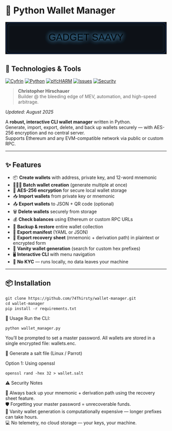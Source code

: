 # 🦊 Python Wallet Manager
![GADGET SAAVY banner](https://raw.githubusercontent.com/74Thirsty/74Thirsty/main/assets/banner.svg)

## 🔧 Technologies & Tools

[![Cyfrin](https://img.shields.io/badge/Cyfrin-Audit%20Ready-005030?logo=shield&labelColor=F47321)](https://www.cyfrin.io/)
[![Python](https://img.shields.io/badge/Python-3.11-003057?logo=python&labelColor=B3A369)](https://www.python.org/)
[![pYcHARM](https://img.shields.io/badge/Built%20with-PyCharm-782F40?logo=pycharm&logoColor=CEB888)](https://www.jetbrains.com/pycharm/)
[![Issues](https://img.shields.io/github/issues/74Thirsty/wallet.svg?color=hotpink&labelColor=brightgreen)](https://github.com/74Thirsty/wallet/issues)
[![Security](https://img.shields.io/badge/encryption-AES--256-orange.svg?color=13B5EA&labelColor=9EA2A2)]()

> <p><strong>Christopher Hirschauer</strong><br>
> Builder @ the bleeding edge of MEV, automation, and high-speed arbitrage.<br>
<em>Updated: August 2025</em></p>

A **robust, interactive CLI wallet manager** written in Python.  
Generate, import, export, delete, and back up wallets securely — with AES-256 encryption and no central server.  
Supports Ethereum and any EVM-compatible network via public or custom RPC.

---

## ✨ Features

- 📦 **Create wallets** with address, private key, and 12-word mnemonic
- 🧑‍🤝‍🧑 **Batch wallet creation** (generate multiple at once)
- 🔐 **AES-256 encryption** for secure local wallet storage
- 📥 **Import wallets** from private key or mnemonic
- 📤 **Export wallets** to JSON + QR code (optional)
- 🗑 **Delete wallets** securely from storage
- 💰 **Check balances** using Ethereum or custom RPC URLs
- 💾 **Backup & restore** entire wallet collection
- 📒 **Export manifest** (YAML or JSON)
- 🧾 **Export recovery sheet** (mnemonic + derivation path) in plaintext or encrypted form
- 🦄 **Vanity wallet generation** (search for custom hex prefixes)
-  🖥 **Interactive CLI** with menu navigation
- 🚫 **No KYC** — runs locally, no data leaves your machine

---

## 📦 Installation

```
git clone https://github.com/74Thirsty/wallet-manager.git
cd wallet-manager
pip install -r requirements.txt
```

🚀 Usage
Run the CLI:
```
python wallet_manager.py
```

You’ll be prompted to set a master password.
All wallets are stored in a single encrypted file: wallets.enc.



🔧 Generate a salt file (Linux / Parrot)

Option 1: Using openssl
```
openssl rand -hex 32 > wallet.salt
```

⚠️ Security Notes

🔑 Always back up your mnemonic + derivation path using the recovery sheet feature.<br>
🛡 Forgetting your master password = unrecoverable funds.<br>
🏴 Vanity wallet generation is computationally expensive — longer prefixes can take hours.<br>
💻 No telemetry, no cloud storage — your keys, your machine.
